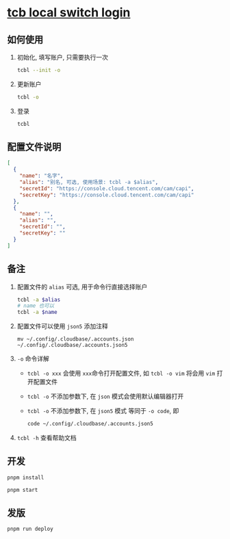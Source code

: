 # [tcb local switch login](https://github.com/shang-package/tcb-login)

## 如何使用

1. 初始化, 填写账户, 只需要执行一次

    ```bash
    tcbl --init -o
    ```

1. 更新账户

    ```bash
    tcbl -o
    ```

1. 登录

    ```bash
    tcbl
    ```

## 配置文件说明

```json
[
  {
    "name": "名字",
    "alias": "别名, 可选, 使用场景: tcbl -a $alias",
    "secretId": "https://console.cloud.tencent.com/cam/capi",
    "secretKey": "https://console.cloud.tencent.com/cam/capi"
  },
  {
    "name": "",
    "alias": "",
    "secretId": "",
    "secretKey": ""
  }
]
```

## 备注

1. 配置文件的 `alias` 可选, 用于命令行直接选择账户

    ```bash
    tcbl -a $alias
    # name 也可以
    tcbl -a $name
    ```

2. 配置文件可以使用 `json5` 添加注释

    ```plain
    mv ~/.config/.cloudbase/.accounts.json ~/.config/.cloudbase/.accounts.json5
    ```

3. `-o` 命令详解  
    - `tcbl -o xxx` 会使用 `xxx`命令打开配置文件, 如 `tcbl -o vim` 将会用 `vim` 打开配置文件  
    - `tcbl -o` 不添加参数下, 在 `json` 模式会使用默认编辑器打开  
    - `tcbl -o` 不添加参数下, 在 `json5` 模式 等同于 `-o code`, 即  

      ```bash
      code ~/.config/.cloudbase/.accounts.json5
      ```

4. `tcbl -h` 查看帮助文档  

## 开发

```bash
pnpm install

pnpm start
```

## 发版

```bash
pnpm run deploy
```
